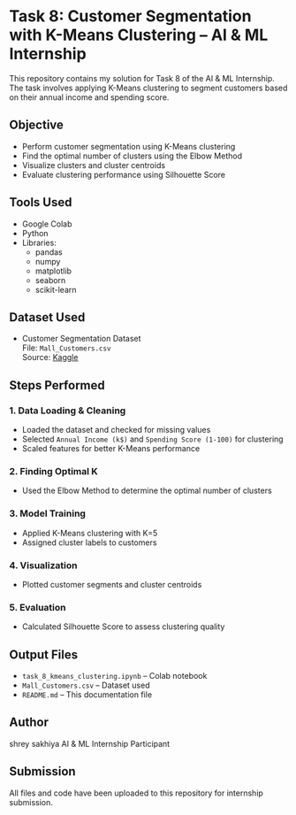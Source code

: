 # Task 8: Customer Segmentation with K-Means Clustering – AI & ML Internship

This repository contains my solution for Task 8 of the AI & ML Internship. The task involves applying K-Means clustering to segment customers based on their annual income and spending score.

## Objective

- Perform customer segmentation using K-Means clustering
- Find the optimal number of clusters using the Elbow Method
- Visualize clusters and cluster centroids
- Evaluate clustering performance using Silhouette Score

## Tools Used

- Google Colab
- Python
- Libraries:
  - pandas
  - numpy
  - matplotlib
  - seaborn
  - scikit-learn

## Dataset Used

- Customer Segmentation Dataset  
  File: `Mall_Customers.csv`  
  Source: [Kaggle](https://www.kaggle.com/datasets/vjchoudhary7/customer-segmentation-tutorial-in-python)

## Steps Performed

### 1. Data Loading & Cleaning
- Loaded the dataset and checked for missing values
- Selected `Annual Income (k$)` and `Spending Score (1-100)` for clustering
- Scaled features for better K-Means performance

### 2. Finding Optimal K
- Used the Elbow Method to determine the optimal number of clusters

### 3. Model Training
- Applied K-Means clustering with K=5
- Assigned cluster labels to customers

### 4. Visualization
- Plotted customer segments and cluster centroids

### 5. Evaluation
- Calculated Silhouette Score to assess clustering quality

## Output Files

- `task_8_kmeans_clustering.ipynb` – Colab notebook
- `Mall_Customers.csv` – Dataset used
- `README.md` – This documentation file

## Author

shrey sakhiya
AI & ML Internship Participant

## Submission

All files and code have been uploaded to this repository for internship submission.
